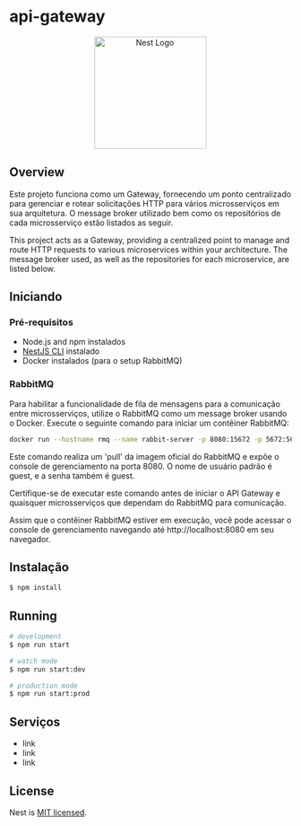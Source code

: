 # api-gateway
<p align="center">
  <a href="http://nestjs.com/" target="blank"><img src="https://nestjs.com/img/logo-small.svg" width="200" alt="Nest Logo" /></a>
</p>

[circleci-image]: https://img.shields.io/circleci/build/github/nestjs/nest/master?token=abc123def456
[circleci-url]: https://circleci.com/gh/nestjs/nest

 
## Overview

Este projeto funciona como um Gateway, fornecendo um ponto centralizado para gerenciar e rotear solicitações HTTP para vários microsserviços em sua arquitetura. O message broker utilizado bem como os repositórios de cada microsserviço estão listados as seguir.

This project acts as a Gateway, providing a centralized point to manage and route HTTP requests to various microservices within your architecture. The message broker used, as well as the repositories for each microservice, are listed below.

## Iniciando

### Pré-requisitos

- Node.js and npm instalados
- [NestJS CLI](https://docs.nestjs.com/cli/overview) instalado
- Docker instalados (para o setup RabbitMQ)

### RabbitMQ

Para habilitar a funcionalidade de fila de mensagens para a comunicação entre microsserviços, utilize o RabbitMQ como um message broker usando o Docker. Execute o seguinte comando para iniciar um contêiner RabbitMQ:


```bash
docker run --hostname rmq --name rabbit-server -p 8080:15672 -p 5672:5672 rabbitmq:3-management
```

Este comando realiza um 'pull' da imagem oficial do RabbitMQ e expõe o console de gerenciamento na porta 8080. O nome de usuário padrão é guest, e a senha também é guest.

Certifique-se de executar este comando antes de iniciar o API Gateway e quaisquer microsserviços que dependam do RabbitMQ para comunicação.

Assim que o contêiner RabbitMQ estiver em execução, você pode acessar o console de gerenciamento navegando até http://localhost:8080 em seu navegador.

## Instalação

```bash
$ npm install
```

## Running

```bash
# development
$ npm run start

# watch mode
$ npm run start:dev

# production mode
$ npm run start:prod
```

## Serviços

- link
- link
- link



## License

Nest is [MIT licensed](LICENSE).
